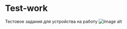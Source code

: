 # Test-work
Тестовое задания для устройства на работу
![Image alt](https://github.com/{alexaklex}/{Test-work}/raw/{master}/{img}/1.png)
